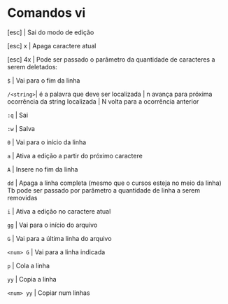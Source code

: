 # Comandos vi


 [esc]      | Sai do modo de edição 

 [esc] x    | Apaga caractere atual  

 [esc] 4x   | Pode ser passado o parâmetro da quantidade de caracteres a serem deletados: 

 `$`        | Vai para o fim da linha 

 `/<string>`| <string> é a palavra que deve ser localizada 
            | n  avança para próxima ocorrência da string localizada
            | N volta para a ocorrência anterior 

`:q`        | Sai  

`:w`        | Salva

 `0`        | Vai para o início da linha 

 `a`        | Ativa a edição a partir do próximo caractere 

 `A`        |  Insere no fim da linha 

`dd`        | Apaga a linha completa (mesmo que o cursos esteja no meio da linha) 
              Tb pode ser passado por parâmetro a quantidade de linha a serem removidas

 `i`        | Ativa a edição no caractere atual 

`gg`        | Vai para o início do arquivo 

`G`         |  Vai para a última linha do arquivo

`<num> G`   | Vai para a linha indicada 

`p`         | Cola a linha 


`yy`        | Copia a linha 

`<num> yy`  | Copiar num linhas 